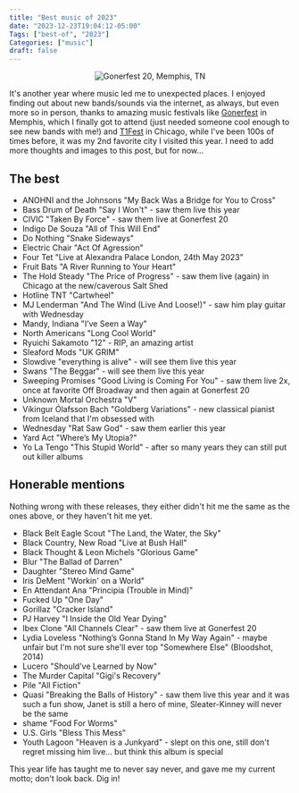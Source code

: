 ```yaml
---
title: "Best music of 2023"
date: "2023-12-23T19:04:12-05:00"
Tags: ["best-of", "2023"]
Categories: ["music"] 
draft: false
---
```

<div align="center"><img src="/2023/gonerfest.jpg" alt="Gonerfest 20, Memphis, TN"></div>

It's another year where music led me to unexpected places. I enjoyed finding out about new bands/sounds via the internet, as always, but even more so in person, thanks to amazing music festivals like [Gonerfest](https://goner-records.com/pages/gonerfest) in Memphis, which I finally got to attend (just needed someone cool enough to see new bands with me!) and [T1Fest](https://t1fest.com/) in Chicago, while I've been 100s of times before, it was my 2nd favorite city I visited this year. I need to add more thoughts and images to this post, but for now...

## The best

* ANOHNI and the Johnsons "My Back Was a Bridge for You to Cross"
* Bass Drum of Death "Say I Won't" - saw them live this year
* CIVIC "Taken By Force" - saw them live at Gonerfest 20
* Indigo De Souza "All of This Will End"
* Do Nothing "Snake Sideways"
* Electric Chair "Act Of Agression"
* Four Tet "Live at Alexandra Palace London, 24th May 2023"
* Fruit Bats "A River Running to Your Heart"
* The Hold Steady "The Price of Progress" - saw them live (again) in Chicago at the new/caverous Salt Shed
* Hotline TNT "Cartwheel"
* MJ Lenderman "And The Wind (Live And Loose!)" - saw him play guitar with Wednesday
* Mandy, Indiana "I’ve Seen a Way"
* North Americans "Long Cool World"
* Ryuichi Sakamoto "12" - RIP, an amazing artist
* Sleaford Mods "UK GRIM"
* Slowdive "everything is alive" - will see them live this year
* Swans "The Beggar" - will see them live this year
* Sweeping Promises "Good Living is Coming For You" - saw them live 2x, once at favorite Off Broadway and then again at Gonerfest 20
* Unknown Mortal Orchestra "V"
* Víkingur Ólafsson Bach "Goldberg Variations" - new classical pianist from Iceland that I'm obsessed with
* Wednesday "Rat Saw God" - saw them earlier this year
* Yard Act  "Where’s My Utopia?"
* Yo La Tengo "This Stupid World" - after so many years they can still put out killer albums

## Honerable mentions

Nothing wrong with these releases, they either didn't hit me the same as the ones above, or they haven't hit me yet. 

* Black Belt Eagle Scout "The Land, the Water, the Sky"
* Black Country, New Road "Live at Bush Hall"
* Black Thought & Leon Michels "Glorious Game"
* Blur "The Ballad of Darren"
* Daughter "Stereo Mind Game"
* Iris DeMent "Workin' on a World"
* En Attendant Ana "Principia (Trouble in Mind)"
* Fucked Up "One Day"
* Gorillaz "Cracker Island"
* PJ Harvey "I Inside the Old Year Dying"
* Ibex Clone "All Channels Clear" - saw them live at Gonerfest 20
* Lydia Loveless "Nothing’s Gonna Stand In My Way Again" - maybe unfair but I'm not sure she'll ever top "Somewhere Else" (Bloodshot, 2014)
* Lucero "Should’ve Learned by Now"
* The Murder Capital "Gigi's Recovery"
* Pile "All Fiction"
* Quasi "Breaking the Balls of History" - saw them live this year and it was such a fun show, Janet is still a hero of mine, Sleater-Kinney will never be the same
* shame "Food For Worms"
* U.S. Girls "Bless This Mess"
* Youth Lagoon "Heaven is a Junkyard" - slept on this one, still don't regret missing him live... but think this album is special

This year life has taught me to never say never, and gave me my current motto; don't look back. Dig in!
